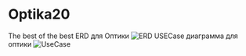 # Optika20
The best of the best
ERD для Оптики
![ERD](https://github.com/KoshelevaOlga/Optika20/assets/126570872/5bcad575-9529-4766-b5c4-421620c70f4c)
USECase диаграмма для оптики
![UseCase](https://github.com/KoshelevaOlga/Optika20/assets/126570872/60e8e42d-8f90-4041-a1f4-b365a87a437d)
